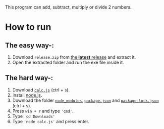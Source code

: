 This program can add, subtract, multiply or divide 2 numbers.

# How to run

## The easy way-:

1. Download `release.zip` from [the **latest** release](https://github.com/DhruvMitna/calculator/releases/latest) and extract it.
2. Open the extracted folder and run the exe file inside it.

## The hard way-:

1. Download [`calc.js`](https://raw.githubusercontent.com/DhruvMitna/calculator/master/calc.js) (ctrl + s).
2. Install [node.js](https://nodejs.org/dist/v14.17.4/node-v14.17.4-x64.msi).
3. Download the folder [`node_modules`](https://github.com/DhruvMitna/calculator/tree/master/node_modules), [`package.json`](https://raw.githubusercontent.com/DhruvMitna/calculator/master/package.json) and [`package-lock.json`](https://raw.githubusercontent.com/DhruvMitna/calculator/master/package-lock.json) (ctrl + s).
4. Press `win + r` and type `'cmd'`.
5. Type `'cd Downloads'`
6. Type `'node calc.js'` and press enter.